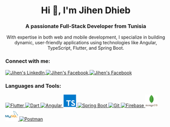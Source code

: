 <h1 align="center">Hi 👋, I'm Jihen Dhieb</h1>
<h3 align="center">A passionate Full-Stack Developer from Tunisia</h3>
<p align="center">With expertise in both web and mobile development, I specialize in building dynamic, user-friendly applications using technologies like Angular, TypeScript, Flutter, and Spring Boot.</p>



<h3 align="left">Connect with me:</h3>
<p align="left">
    <a href="https://www.linkedin.com/in/jihen-dhieb-906a71229/" target="_blank">
        <img align="center" src="https://raw.githubusercontent.com/rahuldkjain/github-profile-readme-generator/master/src/images/icons/Social/linked-in-alt.svg" alt="Jihen's LinkedIn" height="30" width="40" />
    </a>
    <a href="https://www.facebook.com/dhieb.jihen" target="_blank">
        <img align="center" src="https://raw.githubusercontent.com/rahuldkjain/github-profile-readme-generator/master/src/images/icons/Social/facebook.svg" alt="Jihen's Facebook" height="30" width="40" />
    </a>
     <a href="https://jihendhieb.github.io/Portfolio/" target="_blank">
        <img align="center" src="https://raw.githubusercontent.com/rahuldkjain/github-profile-readme-generator/master/src/images/icons/Social/portfolio.svg" alt="Jihen's Facebook" height="30" width="40" />
    </a>
</p>

<h3 align="left">Languages and Tools:</h3>
<p align="left">
    <a href="https://flutter.dev" target="_blank" rel="noreferrer"> 
        <img src="https://www.vectorlogo.zone/logos/flutterio/flutterio-icon.svg" alt="Flutter" width="40" height="40"/> 
    </a> 
    <a href="https://dart.dev" target="_blank" rel="noreferrer"> 
        <img src="https://www.vectorlogo.zone/logos/dartlang/dartlang-icon.svg" alt="Dart" width="40" height="40"/> 
    </a> 
    <a href="https://angular.io/" target="_blank" rel="noreferrer"> 
        <img src="https://cdn.worldvectorlogo.com/logos/angular-icon.svg" alt="Angular" width="40" height="40"/> 
    </a>
    <a href="https://www.typescriptlang.org/" target="_blank" rel="noreferrer"> 
        <img src="https://raw.githubusercontent.com/devicons/devicon/master/icons/typescript/typescript-original.svg" alt="TypeScript" width="40" height="40"/>
    </a>
    <a href="https://spring.io/" target="_blank" rel="noreferrer"> 
        <img src="https://www.vectorlogo.zone/logos/springio/springio-icon.svg" alt="Spring Boot" width="40" height="40"/> 
    </a>
    <a href="https://git-scm.com/" target="_blank" rel="noreferrer"> 
        <img src="https://www.vectorlogo.zone/logos/git-scm/git-scm-icon.svg" alt="Git" width="40" height="40"/> 
    </a>
    <a href="https://firebase.google.com/" target="_blank" rel="noreferrer"> 
        <img src="https://www.vectorlogo.zone/logos/firebase/firebase-icon.svg" alt="Firebase" width="40" height="40"/>
    </a>
    <a href="https://www.mongodb.com/" target="_blank" rel="noreferrer"> 
        <img src="https://raw.githubusercontent.com/devicons/devicon/master/icons/mongodb/mongodb-original-wordmark.svg" alt="MongoDB" width="40" height="40"/> 
    </a> 
    <a href="https://www.mysql.com/" target="_blank" rel="noreferrer"> 
        <img src="https://raw.githubusercontent.com/devicons/devicon/master/icons/mysql/mysql-original-wordmark.svg" alt="MySQL" width="40" height="40"/> 
    </a> 
    <a href="https://postman.com" target="_blank" rel="noreferrer"> 
        <img src="https://www.vectorlogo.zone/logos/getpostman/getpostman-icon.svg" alt="Postman" width="40" height="40"/> 
    </a>
</p>
